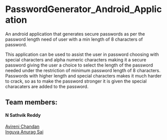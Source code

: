 # PasswordGenerator_Android_Application
An android application that generates secure passwords as per the password length need of user with a min length of 8 characters of password.

This application can be used to assist the user in password choosing with special characters and alpha numeric characters making it a secure password giving the user a choice to select the length of the password needed under the restriction of minimum password length of 8 characters.
Passwords with higher length and special characters makes it much harder to crack, so as to make the password stronger it is given the special characaters are added to the password.

## Team members:
#### N Sathvik Reddy
<a href = "https://github.com/AVIRENI-CHANDAN">Avireni Chandan</a><br>
<a href = "https://github.com/Ethan-Hunt-21">Inguva Anurag Sai</a>
